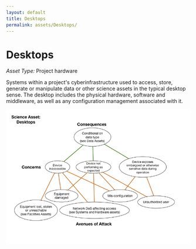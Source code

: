 ```yaml
---
layout: default
title: Desktops
permalink: assets/Desktops/
---
```


# Desktops

*Asset Type:*  Project hardware

Systems within a project's cyberinfrastructure used to access, store,
generate or manipulate data or other science assets in the typical
desktop sense.  The desktop includes the physical hardware, software and
middleware, as well as any configuration management associated with it.

![Desktop Hardware](../../diagrams/Desktops.png)